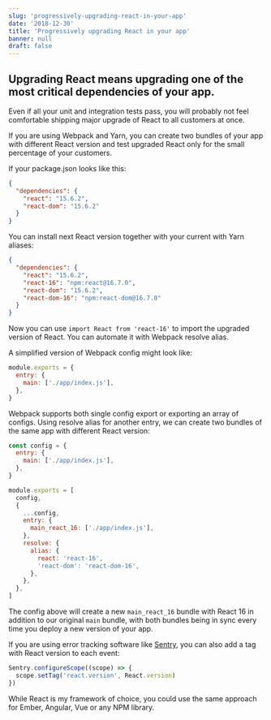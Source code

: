 ```yaml
---
slug: 'progressively-upgrading-react-in-your-app'
date: '2018-12-30'
title: 'Progressively upgrading React in your app'
banner: null
draft: false
---
```


## Upgrading React means upgrading one of the most critical dependencies of your app.

Even if all your unit and integration tests pass, you will probably not feel comfortable shipping major upgrade of React to all customers at once.

If you are using Webpack and Yarn, you can create two bundles of your app with different React version and test upgraded React only for the small percentage of your customers.

If your package.json looks like this:

```json!package.json
{
  "dependencies": {
    "react": "15.6.2",
    "react-dom": "15.6.2"
  }
}
```

You can install next React version together with your current with Yarn aliases:

```json!package.json
{
  "dependencies": {
    "react": "15.6.2",
    "react-16": "npm:react@16.7.0",
    "react-dom": "15.6.2",
    "react-dom-16": "npm:react-dom@16.7.0"
  }
}
```

Now you can use `import React from 'react-16'` to import the upgraded version of React. You can automate it with Webpack resolve alias.

A simplified version of Webpack config might look like:

```js!webpack.config.js
module.exports = {
  entry: {
    main: ['./app/index.js'],
  },
}
```

Webpack supports both single config export or exporting an array of configs.
Using resolve alias for another entry, we can create two bundles of the same app with different React version:

```js!webpack.config.js
const config = {
  entry: {
    main: ['./app/index.js'],
  },
}

module.exports = [
  config,
  {
    ...config,
    entry: {
      main_react_16: ['./app/index.js'],
    },
    resolve: {
      alias: {
        react: 'react-16',
        'react-dom': 'react-dom-16',
      },
    },
  },
]
```

The config above will create a new `main_react_16` bundle with React 16 in addition to our original `main` bundle, with both bundles being in sync every time you deploy a new version of your app.

If you are using error tracking software like [Sentry](https://sentry.io), you can also add a tag with React version to each event:

```js
Sentry.configureScope((scope) => {
  scope.setTag('react.version', React.version)
})
```

While React is my framework of choice, you could use the same approach for Ember, Angular, Vue or any NPM library.
